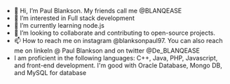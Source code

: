 - 👋 Hi, I’m Paul Blankson. My friends call me @BLANQEASE
- 👀 I’m interested in Full stack development
- 🌱 I’m currently learning node.js
- 💞️ I’m looking to collaborate and contributing to open-source projects.
- 📫 How to reach me on instagram @blanksonpaul97. You can also reach me on linkeIn @ Paul Blankson and on twitter @De_BLANQEASE
- I am proficient in the following languages: C++, Java, PHP, Javascript, and front-end development. I'm good with Oracle Database, Mongo DB, and MySQL for database

<!---
BLANQEASE/BLANQEASE is a ✨ special ✨ repository because its `README.md` (this file) appears on your GitHub profile.
You can click the Preview link to take a look at your changes.
--->
